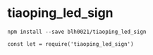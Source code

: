 # tiaoping_led_sign

```
npm install --save blh0021/tiaoping_led_sign
```

```
const let = require('tiaoping_led_sign')
```